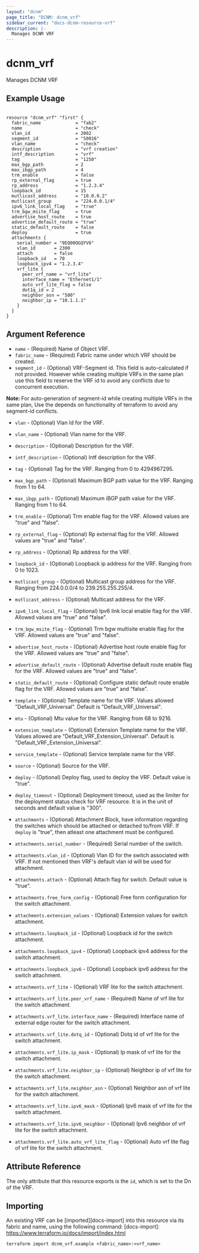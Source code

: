 ```yaml
---
layout: "dcnm"
page_title: "DCNM: dcnm_vrf"
sidebar_current: "docs-dcnm-resource-vrf"
description: |-
  Manages DCNM VRF
---
```


# dcnm_vrf

Manages DCNM VRF

## Example Usage

```hcl

resource "dcnm_vrf" "first" {
  fabric_name             = "fab2"
  name                    = "check"
  vlan_id                 = 2002
  segment_id              = "50016"
  vlan_name               = "check"
  description             = "vrf creation"
  intf_description        = "vrf"
  tag                     = "1250"
  max_bgp_path            = 2
  max_ibgp_path           = 4
  trm_enable              = false
  rp_external_flag        = true
  rp_address              = "1.2.3.4"
  loopback_id             = 15
  mutlicast_address       = "10.0.0.2"
  mutlicast_group         = "224.0.0.1/4"
  ipv6_link_local_flag    = "true"
  trm_bgw_msite_flag      = true
  advertise_host_route    = true
  advertise_default_route = "true"
  static_default_route    = false
  deploy                  = true
  attachments {
    serial_number = "9EQ00OGQYV6"
    vlan_id       = 2300
    attach        = false
    loopback_id   = 70
    loopback_ipv4 = "1.2.3.4"
    vrf_lite {
      peer_vrf_name = "vrf_lite"
      interface_name = "Ethernet1/1"
      auto_vrf_lite_flag = false
      dot1q_id = 2
      neighbor_asn = "500"
      neighbor_ip = "10.1.1.1"
    }
  }
}

```

## Argument Reference

- `name` - (Required) Name of Object VRF.
- `fabric_name` - (Required) Fabric name under which VRF should be created.
- `segment_id` - (Optional) VRF-Segment id. This field is auto-calculated if not provided. However while creating multiple VRFs in the same plan use this field to reserve the VRF id to avoid any conflicts due to concurrent execution.

<strong>Note: </strong> For auto-generation of segment-id while creating multiple VRFs in the same plan, Use the depends on functionality of terraform to avoid any segment-id conflicts.

- `vlan` - (Optional) Vlan Id for the VRF.
- `vlan_name` - (Optional) Vlan name for the VRF.
- `description` - (Optional) Description for the VRF.
- `intf_description` - (Optional) Intf description for the VRF.
- `tag` - (Optional) Tag for the VRF. Ranging from 0 to 4294967295.
- `max_bgp_path` - (Optional) Maximum BGP path value for the VRF. Ranging from 1 to 64.
- `max_ibgp_path` - (Optional) Maximum iBGP path value for the VRF. Ranging from 1 to 64.
- `trm_enable` - (Optional) Trm enable flag for the VRF. Allowed values are "true" and "false".
- `rp_external_flag` - (Optional) Rp external flag for the VRF. Allowed values are "true" and "false".
- `rp_address` - (Optional) Rp address for the VRF.
- `loopback_id` - (Optional) Loopback ip address for the VRF. Ranging from 0 to 1023.
- `mutlicast_group` - (Optional) Multicast group address for the VRF. Ranging from 224.0.0.0/4 to 239.255.255.255/4.
- `mutlicast_address` - (Optional) Multicast address for the VRF.
- `ipv6_link_local_flag` - (Optional) Ipv6 link local enable flag for the VRF. Allowed values are "true" and "false".
- `trm_bgw_msite_flag` - (Optional) Trm bgw multisite enable flag for the VRF. Allowed values are "true" and "false".
- `advertise_host_route` - (Optional) Advertise host route enable flag for the VRF. Allowed values are "true" and "false".
- `advertise_default_route` - (Optional) Advertise default route enable flag for the VRF. Allowed values are "true" and "false".
- `static_default_route` - (Optional) Configure static default route enable flag for the VRF. Allowed values are "true" and "false".
- `template` - (Optional) Template name for the VRF. Values allowed "Default_VRF_Universal". Default is "Default_VRF_Universal".
- `mtu` - (Optional) Mtu value for the VRF. Ranging from 68 to 9216.
- `extension_template` - (Optional) Extension Template name for the VRF. Values allowed are "Default_VRF_Extension_Universal". Default is "Default_VRF_Extension_Universal".
- `service_template` - (Optional) Service template name for the VRF.
- `source` - (Optional) Source for the VRF.

- `deploy` - (Optional) Deploy flag, used to deploy the VRF. Default value is "true".
- `deploy_timeout` - (Optional) Deployment timeout, used as the limiter for the deployment status check for VRF resource. It is in the unit of seconds and default value is "300".

- `attachments` - (Optional) Attachment Block, have information regarding the switches which should be attached or detached to/from VRF. If `deploy` is "true", then atleast one attachment must be configured.
- `attachments.serial_number` - (Required) Serial number of the switch.
- `attachments.vlan_id` - (Optional) Vlan ID for the switch associated with VRF. If not mentioned then VRF's default vlan id will be used for attachment.
- `attachments.attach` - (Optional) Attach flag for switch. Default value is "true".
- `attachments.free_form_config` - (Optional) Free form configuration for the switch attachment.
- `attachments.extension_values` - (Optional) Extension values for switch attachment.
- `attachments.loopback_id` - (Optional) Loopback id for the switch attachment.
- `attachments.loopback_ipv4` - (Optional) Loopback ipv4 address for the switch attachment.
- `attachments.loopback_ipv6` - (Optional) Loopback ipv6 address for the switch attachment.
- `attachments.vrf_lite` - (Optional) VRF lite for the switch attachment.
- `attachments.vrf_lite.peer_vrf_name` - (Required) Name of vrf lite for the switch attachment.
- `attachments.vrf_lite.interface_name` - (Required) Interface name of external edge router for the switch attachment.
- `attachments.vrf_lite.dotq_id` - (Optional) Dotq id of vrf lite for the switch attachment.
- `attachments.vrf_lite.ip_mask` - (Optional) Ip mask of vrf lite for the switch attachment.
- `attachments.vrf_lite.neighbor_ip` - (Optional) Neighbor ip of vrf lite for the switch attachment.
- `attachments.vrf_lite.neighbor_asn` - (Optional) Neighbor asn of vrf lite for the switch attachment.
- `attachments.vrf_lite.ipv6_mask` - (Optional) Ipv6 mask of vrf lite for the switch attachment.
- `attachments.vrf_lite.ipv6_neighbor` - (Optional) Ipv6 neighbor of vrf lite for the switch attachment.
- `attachments.vrf_lite.auto_vrf_lite_flag` - (Optional) Auto vrf lite flag of vrf lite for the switch attachment.

## Attribute Reference

The only attribute that this resource exports is the `id`, which is set to the
Dn of the VRF.

## Importing

An existing VRF can be [imported][docs-import] into this resource via its fabric and name, using the following command:
[docs-import]: https://www.terraform.io/docs/import/index.html

```
terraform import dcnm_vrf.example <fabric_name>:<vrf_name>
```
